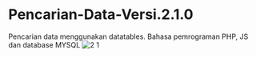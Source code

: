 # Pencarian-Data-Versi.2.1.0
Pencarian data menggunakan datatables. Bahasa pemrograman PHP, JS dan database MYSQL
![2 1](https://github.com/arkafauzi/Pencarian-Data-Versi.2.1.0/assets/108111939/454edf98-dda8-4201-b46f-d1d7e0ecf273)
